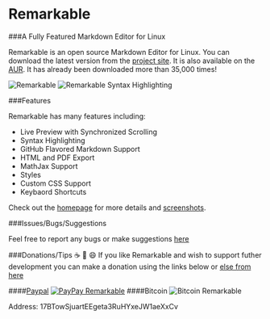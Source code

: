 # Remarkable

###A Fully Featured Markdown Editor for Linux

Remarkable is an open source Markdown Editor for Linux.
You can download the latest version from the [project site](https://remarkableapp.github.io/linux.html).
It is also available on the [AUR](https://aur.archlinux.org/packages/remarkable/). It has already been downloaded more than 35,000 times!

![Remarkable](http://remarkableapp.github.io/images/main_screenshot.png)
![Remarkable Syntax Highlighting](http://remarkableapp.github.io/images/syntax_highlighting.png)

###Features

Remarkable has many features including:
- Live Preview with Synchronized Scrolling
- Syntax Highlighting
- GitHub Flavored Markdown Support
- HTML and PDF Export
- MathJax Support
- Styles
- Custom CSS Support
- Keybaord Shortcuts

Check out the [homepage](https://remarkableapp.github.io/linux.html) for more details and [screenshots](https://remarkableapp.github.io/linux/screenshots.html).

###Issues/Bugs/Suggestions

Feel free to report any bugs or make suggestions [here](https://github.com/jamiemcg/Remarkable/issues)

###Donations/Tips :coffee: :beer: :smile:
If you like Remarkable and wish to support futher development you can make a donation using the links below or [else from here](https://remarkableapp.github.io/linux/donate.html)

####[Paypal](https://www.paypal.com/cgi-bin/webscr?cmd=_s-xclick&hosted_button_id=B5PJTSJNFYGT2)
[![PayPay Remarkable](http://i.imgur.com/nobGgBf.png)](https://www.paypal.com/cgi-bin/webscr?cmd=_s-xclick&hosted_button_id=B5PJTSJNFYGT2)
####Bitcoin
![Bitcoin Remarkable](http://remarkableapp.github.io/images/QR%20wallet.png)


Address: 17BTowSjuartEEgeta3RuHYxeJW1aeXxCv

